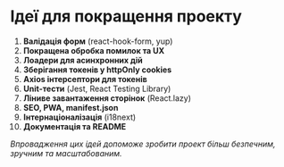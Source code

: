 # Ідеї для покращення проекту

1. **Валідація форм** (react-hook-form, yup)
2. **Покращена обробка помилок та UX**
3. **Лоадери для асинхронних дій**
4. **Зберігання токенів у httpOnly cookies**
5. **Axios інтерсептори для токенів**
6. **Unit-тести** (Jest, React Testing Library)
7. **Ліниве завантаження сторінок** (React.lazy)
8. **SEO, PWA, manifest.json**
9. **Інтернаціоналізація** (i18next)
10. **Документація та README**

_Впровадження цих ідей допоможе зробити проект більш безпечним, зручним та масштабованим._
